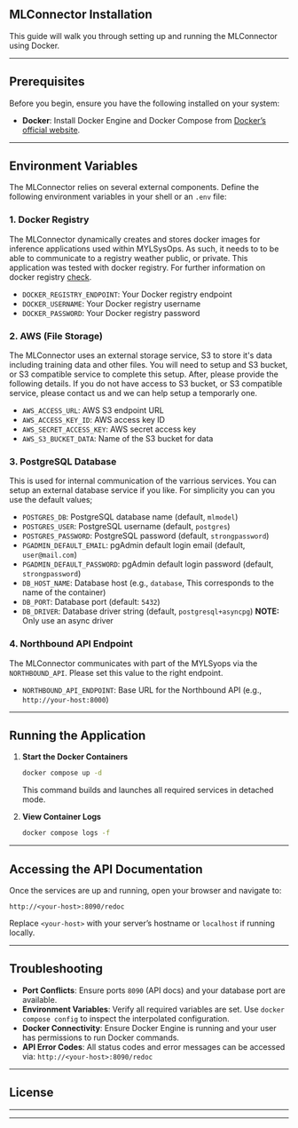 ## MLConnector Installation

This guide will walk you through setting up and running the MLConnector  using Docker.

---

## Prerequisites

Before you begin, ensure you have the following installed on your system:

- **Docker**: Install Docker Engine and Docker Compose from [Docker’s official website](https://www.docker.com/).

---

## Environment Variables

The MLConnector relies on several external components. Define the following environment variables in your shell or an `.env` file:

### 1. Docker Registry
The MLConnector dynamically creates and stores docker images for inference applications used within MYLSysOps. As such, it needs to to be able to communicate to a registry weather public, or private. This application was tested with docker registry. For further information on docker registry [check](https://docs.docker.com/get-started/docker-concepts/the-basics/what-is-a-registry/).

- `DOCKER_REGISTRY_ENDPOINT`: Your Docker registry endpoint
- `DOCKER_USERNAME`: Your Docker registry username
- `DOCKER_PASSWORD`: Your Docker registry password

### 2. AWS (File Storage)
The MLConnector uses an external storage service, S3 to store it's data including training data and other files. You will need to setup and S3 bucket, or S3 compatible service to complete this setup. After, please provide the following details. If you do not have access to S3 bucket, or S3 compatible service, please contact us and we can help setup a temporarly one. 
- `AWS_ACCESS_URL`: AWS S3 endpoint URL
- `AWS_ACCESS_KEY_ID`: AWS access key ID
- `AWS_SECRET_ACCESS_KEY`: AWS secret access key
- `AWS_S3_BUCKET_DATA`: Name of the S3 bucket for data

### 3. PostgreSQL Database
This is used for internal communication of the varrious services. You can setup an external database service if you like. For simplicity you can you use the default values;
- `POSTGRES_DB`: PostgreSQL database name (default, `mlmodel`)
- `POSTGRES_USER`: PostgreSQL username (default, `postgres`)
- `POSTGRES_PASSWORD`: PostgreSQL password (default, `strongpassword`)
- `PGADMIN_DEFAULT_EMAIL`: pgAdmin default login email (default, `user@mail.com`)
- `PGADMIN_DEFAULT_PASSWORD`: pgAdmin default login password (default, `strongpassword`)
- `DB_HOST_NAME`: Database host (e.g., `database`, This corresponds to the name of the container)
- `DB_PORT`: Database port (default: `5432`)
- `DB_DRIVER`: Database driver string (default, `postgresql+asyncpg`)  **NOTE:** Only use an async driver

### 4. Northbound API Endpoint
The MLConnector  communicates with part of the MYLSyops via the `NORTHBOUND_API`. Please set this value to the right endpoint.
- `NORTHBOUND_API_ENDPOINT`: Base URL for the Northbound API (e.g., `http://your-host:8000`)

---

## Running the Application

1. **Start the Docker Containers**

   ```bash
   docker compose up -d
   ```

   This command builds and launches all required services in detached mode.

2. **View Container Logs**

   ```bash
   docker compose logs -f
   ```

---

## Accessing the API Documentation

Once the services are up and running, open your browser and navigate to:

```
http://<your-host>:8090/redoc
```

Replace `<your-host>` with your server’s hostname or `localhost` if running locally.

---

## Troubleshooting

- **Port Conflicts**: Ensure ports `8090` (API docs) and your database port are available.
- **Environment Variables**: Verify all required variables are set. Use `docker compose config` to inspect the interpolated configuration.
- **Docker Connectivity**: Ensure Docker Engine is running and your user has permissions to run Docker commands.
- **API Error Codes**: All status codes and error messages can be accessed via: `http://<your-host>:8090/redoc`

---

## License

***

---

